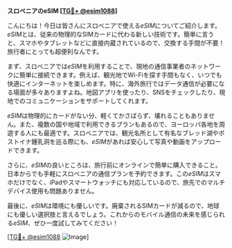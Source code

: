 **スロベニアのeSIM [[TG💪+ @esim1088](https://t.me/s/esim1088)]**

こんにちは！今日は皆さんにスロベニアで使える*eSIM*についてご紹介します。*eSIM*とは、従来の物理的なSIMカードに代わる新しい技術です。簡単に言うと、スマホやタブレットなどに直接内蔵されているので、交換する手間が不要！旅行者にとっても超便利なんです。

まず、スロベニアでは*eSIM*を利用することで、現地の通信事業者のネットワークに簡単に接続できます。例えば、観光地でWi-Fiを探す手間もなく、いつでも快適にインターネットを楽しめます。特に、海外旅行ではデータ通信が必要になる場面が多々ありますよね。地図アプリを使ったり、SNSをチェックしたり、現地でのコミュニケーションをサポートしてくれます。

*eSIM*は物理的にカードがない分、軽くてかさばらず、壊れることもありません。また、複数の国や地域で利用できるプランもあるので、ヨーロッパ各地を周遊する人にも最適です。スロベニアでは、観光名所として有名なブレッド湖やポストイナ鍾乳洞を巡る際にも、*eSIM*があれば安心して写真や動画をアップロードできます。

さらに、*eSIM*の良いところは、旅行前にオンラインで簡単に購入できること。日本からでも手軽にスロベニアの通信プランを予約できます。この*eSIM*はスマホだけでなく、iPadやスマートウォッチにも対応しているので、旅先でのマルチデバイス使用も問題ありません。

最後に、*eSIM*は環境にも優しいです。廃棄されるSIMカードが減るので、地球にも優しい選択肢と言えるでしょう。これからのモバイル通信の未来を感じられる*eSIM*、ぜひ一度試してみてください！

[[TG💪+ @esim1088](https://t.me/s/esim1088) ![Image](https://i.postimg.cc/Y0z9fWf4/image.png)]
